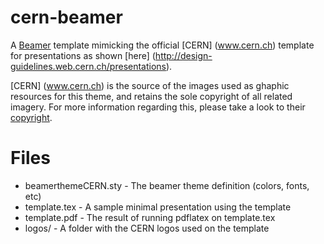cern-beamer
===========

A [Beamer](https://bitbucket.org/rivanvx/beamer/wiki/Home) template mimicking 
the official [CERN] (www.cern.ch) template for presentations as shown 
[here] (http://design-guidelines.web.cern.ch/presentations).

[CERN] (www.cern.ch) is the source of the images used as ghaphic resources for 
this theme, and retains the sole copyright of all related imagery. 
For more information regarding this, please take a look to their 
[copyright](http://cern.ch/copyright).

Files
=====

 * beamerthemeCERN.sty - The beamer theme definition (colors, fonts, etc)
 * template.tex - A sample minimal presentation using the template
 * template.pdf - The result of running pdflatex on template.tex
 * logos/ - A folder with the CERN logos used on the template
